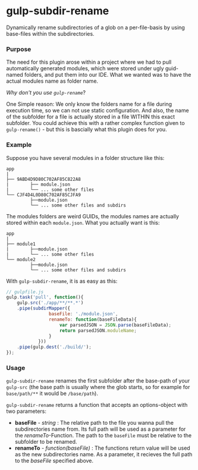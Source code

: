 gulp-subdir-rename
===================
Dynamically rename subdirectories of a glob on a per-file-basis by using base-files within the subdirectories.

### Purpose
The need for this plugin arose within a project where we had to pull automatically 
generated modules, which were stored under ugly guid-named folders, and put them into our IDE. 
What we wanted was to have the actual modules name as folder name.

*Why don't you use `gulp-rename`*?

One Simple reason: We only know the folders name for a file during execution time,
so we can not use static configuration. And also, the name of the subfolder for a file
is actually stored in a file WITHIN this exact subfolder. You could achieve this with a rather complex function
given to `gulp-rename()` - but this is bascially what this plugin does for you.


### Example
Suppose you have several modules in a folder structure like this:
```
app
|
├── 9ABD4D9D80C702AF85C822A8
|        ├── module.json
|        └── ... some other files
└── CJF4D4L0D80C702AF85CJFA9
         ├──module.json
         └── ... some other files and subdirs
```

The modules folders are weird GUIDs, the modules names are actually stored within each `module.json`.
What you actually want is this:

```
app
|
├── module1
|        ├──module.json
|        └── ... some other files
└── module2
         ├──module.json
         └── ... some other files and subdirs
```

With `gulp-subdir-rename`, it is as easy as this:
```JavaScript
// gulpfile.js
gulp.task('pull', function(){
    gulp.src('./app/**/**.*')
    .pipe(subdirMapper({
                baseFile: './module.json',
                renameTo: function(baseFileData){
                    var parsedJSON = JSON.parse(baseFileData);
                    return parsedJSON.moduleName;
                }
            }))
    .pipe(gulp.dest('./build/');
});
```

### Usage
`gulp-subdir-rename` renames the first subfolder after the base-path of your `gulp-src` (the base path is usually where
the glob starts, so for example for `base/path/**` it would be `/base/path`). 

`gulp-subdir-rename` returns a function that accepts an options-object with two parameters:

* **baseFile** - *string* : The relative path to the file you wanna pull the subdirectories name from. Its full path will be used as a parameter
for the *renameTo*-Function. The path to the `baseFile` must be relative to the subfolder to be renamed.
* **renameTo** - *function(baseFile)* : The functions return value will be used as the new subdirectories name. As a parameter, it recieves the full path to the *baseFile* specified above.